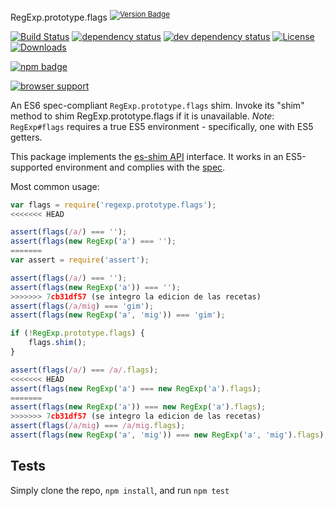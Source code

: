 RegExp.prototype.flags <sup>[![Version Badge][npm-version-svg]][package-url]</sup>

[![Build Status][travis-svg]][travis-url]
[![dependency status][deps-svg]][deps-url]
[![dev dependency status][dev-deps-svg]][dev-deps-url]
[![License][license-image]][license-url]
[![Downloads][downloads-image]][downloads-url]

[![npm badge][npm-badge-png]][package-url]

[![browser support][testling-svg]][testling-url]

An ES6 spec-compliant `RegExp.prototype.flags` shim. Invoke its "shim" method to shim RegExp.prototype.flags if it is unavailable.
*Note*: `RegExp#flags` requires a true ES5 environment - specifically, one with ES5 getters.

This package implements the [es-shim API](https://github.com/es-shims/api) interface. It works in an ES5-supported environment and complies with the [spec](http://www.ecma-international.org/ecma-262/6.0/#sec-get-regexp.prototype.flags).

Most common usage:
```js
var flags = require('regexp.prototype.flags');
<<<<<<< HEAD

assert(flags(/a/) === '');
assert(flags(new RegExp('a') === '');
=======
var assert = require('assert');

assert(flags(/a/) === '');
assert(flags(new RegExp('a')) === '');
>>>>>>> 7cb31df57 (se integro la edicion de las recetas)
assert(flags(/a/mig) === 'gim');
assert(flags(new RegExp('a', 'mig')) === 'gim');

if (!RegExp.prototype.flags) {
	flags.shim();
}

assert(flags(/a/) === /a/.flags);
<<<<<<< HEAD
assert(flags(new RegExp('a') === new RegExp('a').flags);
=======
assert(flags(new RegExp('a')) === new RegExp('a').flags);
>>>>>>> 7cb31df57 (se integro la edicion de las recetas)
assert(flags(/a/mig) === /a/mig.flags);
assert(flags(new RegExp('a', 'mig')) === new RegExp('a', 'mig').flags);
```

## Tests
Simply clone the repo, `npm install`, and run `npm test`

[package-url]: https://npmjs.com/package/regexp.prototype.flags
[npm-version-svg]: http://versionbadg.es/es-shims/RegExp.prototype.flags.svg
[travis-svg]: https://travis-ci.org/es-shims/RegExp.prototype.flags.svg
[travis-url]: https://travis-ci.org/es-shims/RegExp.prototype.flags
[deps-svg]: https://david-dm.org/es-shims/RegExp.prototype.flags.svg
[deps-url]: https://david-dm.org/es-shims/RegExp.prototype.flags
[dev-deps-svg]: https://david-dm.org/es-shims/RegExp.prototype.flags/dev-status.svg
[dev-deps-url]: https://david-dm.org/es-shims/RegExp.prototype.flags#info=devDependencies
[testling-svg]: https://ci.testling.com/es-shims/RegExp.prototype.flags.png
[testling-url]: https://ci.testling.com/es-shims/RegExp.prototype.flags
[npm-badge-png]: https://nodei.co/npm/regexp.prototype.flags.png?downloads=true&stars=true
[license-image]: http://img.shields.io/npm/l/regexp.prototype.flags.svg
[license-url]: LICENSE
[downloads-image]: http://img.shields.io/npm/dm/regexp.prototype.flags.svg
[downloads-url]: http://npm-stat.com/charts.html?package=regexp.prototype.flags
